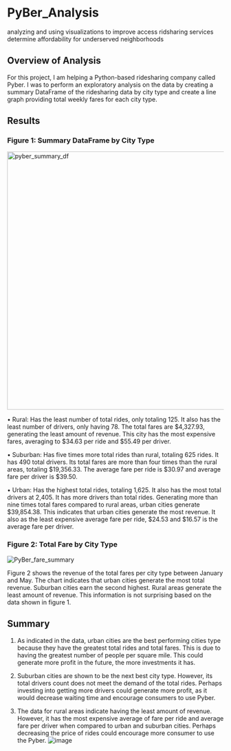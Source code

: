 # PyBer_Analysis
analyzing and using visualizations to improve access ridsharing services determine affordability for underserved neighborhoods

## Overview of Analysis
For this project, I am helping a Python-based ridesharing company called Pyber. I was to perform an exploratory analysis on the data by creating a summary DataFrame of the ridesharing data by city type and create a line graph providing total weekly fares for each city type.

## Results
### Figure 1: Summary DataFrame by City Type
<img width="600" alt="pyber_summary_df" src="https://user-images.githubusercontent.com/110318652/195474272-ea30e838-9528-4e08-b67a-b6403c4c076a.png">

  •	Rural: Has the least number of total rides, only totaling 125. It also has the least number of drivers, only having 78. The total fares are $4,327.93, generating the least amount of revenue. This city has the most expensive fares, averaging to $34.63 per ride and $55.49 per driver.
  
  •	Suburban: Has five times more total rides than rural, totaling 625 rides. It has 490 total drivers. Its total fares are more than four times than the rural areas, totaling $19,356.33. The average fare per ride is $30.97 and average fare per driver is $39.50.
  
  •	Urban: Has the highest total rides, totaling 1,625. It also has the most total drivers at 2,405. It has more drivers than total rides. Generating more than nine times total fares compared to rural areas, urban cities generate $39,854.38. This indicates that urban cities generate the most revenue. It also as the least expensive average fare per ride, $24.53 and $16.57 is the average fare per driver.  

### Figure 2: Total Fare by City Type
![PyBer_fare_summary](https://user-images.githubusercontent.com/110318652/195474347-a008bc75-270e-49a3-815a-184fb31e25db.png)

Figure 2 shows the revenue of the total fares per city type between January and May. The chart indicates that urban cities generate the most total revenue. Suburban cities earn the second highest. Rural areas generate the least amount of revenue. This information is not surprising based on the data shown in figure 1.

## Summary
  1)	As indicated in the data, urban cities are the best performing cities type because they have the greatest total rides and total fares. This is due to having the greatest number of people per square mile. This could generate more profit in the future, the more investments it has.

  2)	Suburban cities are shown to be the next best city type. However, its total drivers count does not meet the demand of the total rides. Perhaps investing into getting more drivers could generate more profit, as it would decrease waiting time and encourage consumers to use Pyber.
 
  3)	The data for rural areas indicate having the least amount of revenue. However, it has the most expensive average of fare per ride and average fare per driver when compared to urban and suburban cities. Perhaps decreasing the price of rides could encourage more consumer to use the Pyber. 
![image](https://user-images.githubusercontent.com/110318652/195483226-5b232f5e-fdc8-4fa2-92fa-97ec5ee6ba89.png)

